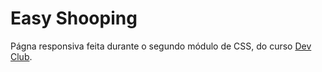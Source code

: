 # Easy Shooping
Págna responsiva feita durante o segundo módulo de CSS, do curso <a href="https://rodolfomori.com.br/devclub/">Dev Club</a>.
